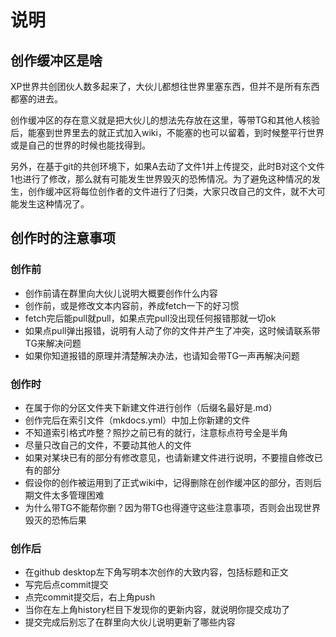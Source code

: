 # 说明

## 创作缓冲区是啥

XP世界共创团伙人数多起来了，大伙儿都想往世界里塞东西，但并不是所有东西都塞的进去。

创作缓冲区的存在意义就是把大伙儿的想法先存放在这里，等带TG和其他人核验后，能塞到世界里去的就正式加入wiki，不能塞的也可以留着，到时候整平行世界或是自己的世界的时候也能找得到。

另外，在基于git的共创环境下，如果A去动了文件1并上传提交，此时B对这个文件1也进行了修改，那么就有可能发生世界毁灭的恐怖情况。为了避免这种情况的发生，创作缓冲区将每位创作者的文件进行了归类，大家只改自己的文件，就不大可能发生这种情况了。

## 创作时的注意事项

### 创作前

* 创作前请在群里向大伙儿说明大概要创作什么内容
* 创作前，或是修改文本内容前，养成fetch一下的好习惯
* fetch完后能pull就pull，如果点完pull没出现任何报错那就一切ok
* 如果点pull弹出报错，说明有人动了你的文件并产生了冲突，这时候请联系带TG来解决问题
* 如果你知道报错的原理并清楚解决办法，也请知会带TG一声再解决问题

### 创作时

* 在属于你的分区文件夹下新建文件进行创作（后缀名最好是.md）
* 创作完后在索引文件（mkdocs.yml）中加上你新建的文件
* 不知道索引格式咋整？照抄之前已有的就行，注意标点符号全是半角
* 尽量只改自己的文件，不要动其他人的文件
* 如果对某块已有的部分有修改意见，也请新建文件进行说明，不要擅自修改已有的部分
* 假设你的创作被运用到了正式wiki中，记得删除在创作缓冲区的部分，否则后期文件太多管理困难
* 为什么带TG不能帮你删？因为带TG也得遵守这些注意事项，否则会出现世界毁灭的恐怖后果

### 创作后

* 在github desktop左下角写明本次创作的大致内容，包括标题和正文
* 写完后点commit提交
* 点完commit提交后，右上角push
* 当你在左上角history栏目下发现你的更新内容，就说明你提交成功了
* 提交完成后别忘了在群里向大伙儿说明更新了哪些内容
